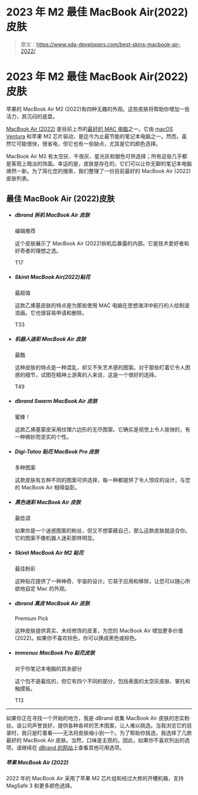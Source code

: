 # 2023 年 M2 最佳 MacBook Air(2022)皮肤

> 原文：<https://www.xda-developers.com/best-skins-macbook-air-2022/>

# 2023 年 M2 最佳 MacBook Air(2022)皮肤

苹果的 MacBook Air M2 (2022)有四种无趣的外观。这些皮肤将帮助你增加一些活力，其沉闷的底盘。

[MacBook Air (2022)](http://www.xda-developers.com/macbook-air-m2-2022-review/) 是目前上市的[最好的 MAC 电脑](http://www.xda-developers.com/best-macs/)之一。它由 [macOS Ventura](http://www.xda-developers.com/macos-ventura) 和苹果 M2 芯片驱动，是迄今为止最节能的笔记本电脑之一。然而，虽然它可能很快，很省电，但它也有一些缺点，尤其是它的颜色选择。

MacBook Air M2 有太空灰、午夜灰、星光灰和银色可供选择；所有这些几乎都是客观上暗淡的饰面。幸运的是，皮肤是存在的，它们可以让你无聊的笔记本电脑焕然一新。为了简化您的搜索，我们整理了一份目前最好的 MacBook Air (2022)皮肤列表。

## 最佳 MacBook Air (2022)皮肤

*   ##### dbrand 拆机 MacBook Air 皮肤

    编辑推荐

    这个皮肤展示了 MacBook Air (2022)拆机后暴露的内部。它是技术爱好者和好奇者的理想之选。

    T17
*   ##### Skinit MacBook Air(2022)贴花

    最超值

    这款乙烯基皮肤的特点是为那些使用 MAC 电脑在思想海洋中航行的人绘制波浪画。它也很容易申请和删除。

    T33
*   ##### 机器人迷彩 MacBook Air 皮肤

    最酷

    这种皮肤的特点是一种混乱，却又不失艺术感的图案。对于那些盯着它令人困惑的细节，试图在精神上游离的人来说，这是一个很好的选择。

    T49
*   ##### dbrand Swarm MacBook Air 皮肤

    蜜蜂！

    这款乙烯基蒙皮采用纹理六边形的无尽图案。它确实是视觉上令人愉快的，有一种微妙而坚实的个性。

*   ##### Digi-Tatoo 贴花 MacBook Pro 皮肤

    多种图案

    这款皮肤有五种不同的图案可供选择，每一种都提供了令人惊叹的设计，与您的 MacBook Air 相得益彰。

*   ##### 黑色迷彩 MacBook Air 皮肤

    最低调

    如果你是一个迷惑图案的粉丝，但又不想蒙蔽自己，那么这款皮肤就适合你。它的图案不像机器人迷彩那样明显。

*   ##### Skinit MacBook Air M2 贴花

    最佳粉彩

    这种贴花提供了一种神奇、宇宙的设计。它易于应用和移除，让您可以随心所欲地自定 Mac 的外观。

*   ##### dbrand 真皮 MacBook Air 皮肤

    Premium Pick

    这种皮肤提供真实、未经修饰的皮革，为您的 MacBook Air 增加更多价值(2022)。如果你不喜欢棕色，你可以换成黑色或棕色。

*   ##### immenuc MacBook Pro 贴花皮肤

    对于你笔记本电脑的其余部分

    这个包不是最炫的，但它有四个不同的部分，包括表面的太空灰皮肤、掌托和触摸板。

    T13

* * *

如果你正在寻找一个开始的地方，我是 dBrand 收集 MacBook Air 皮肤的忠实粉丝。该公司声誉良好，提供各种各样的艺术图案，让人难以挑选。当我浏览它的目录时，我只是盯着看——无法将皮肤缩小到一个。为了帮助你挑选，我选择了几款最好的 MacBook Air 皮肤。当然，口味是主观的。因此，如果你不喜欢列出的选项，请继续在 [dBrand 的网站](https://www.anrdoezrs.net/links/100122946/type/dlg/sid/UUxdaUeUpU43168/https://dbrand.com/shop/apple-macbook-air-13.6-skins-2022-m2)上查看其他可用选项。

##### 苹果 MacBook Air (2022)

2022 年的 MacBook Air 采用了苹果 M2 芯片组和经过大修的开槽机箱，支持 MagSafe 3 和更多颜色选择。